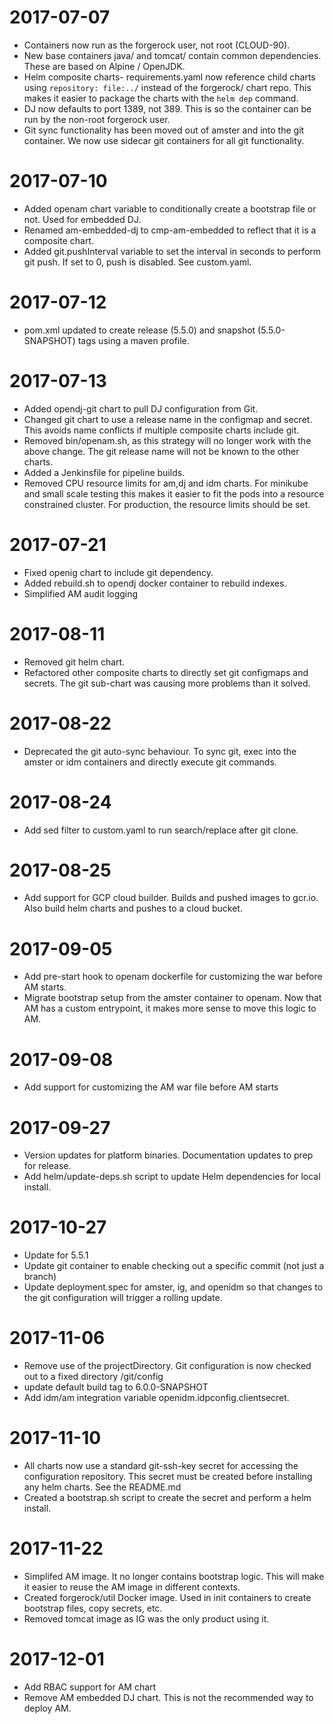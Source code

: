 # 2017-07-07

* Containers now run as the forgerock user, not root (CLOUD-90).
* New base containers java/ and tomcat/ contain common dependencies. These are based on Alpine / OpenJDK.
* Helm composite charts- requirements.yaml now reference child charts using `repository: file:../` instead of 
the forgerock/ chart repo. This makes it easier to package the charts with the `helm dep` command.
* DJ now defaults to port 1389, not 389. This is so the container can be run by the non-root forgerock user.
* Git sync functionality has been moved out of amster and into the git container. We now use sidecar git
containers for all git functionality.

# 2017-07-10

* Added openam chart variable to conditionally create a bootstrap file or not. Used for embedded DJ.
* Renamed am-embedded-dj to cmp-am-embedded to reflect that it is a composite chart.
* Added git.pushInterval variable to set the interval in seconds to perform git push. 
If set to 0, push is disabled. See custom.yaml.

# 2017-07-12

* pom.xml updated to create release (5.5.0) and snapshot (5.5.0-SNAPSHOT) tags using a maven profile.

# 2017-07-13

* Added opendj-git chart to pull DJ configuration from Git.
* Changed git chart to use a release name in the configmap and secret. This avoids name 
conflicts if multiple composite charts include git.
* Removed bin/openam.sh, as this strategy will no longer work with the above change. The git 
release name will not be known to the other charts.
* Added a Jenkinsfile for pipeline builds.
* Removed CPU resource limits for am,dj and idm charts. For minikube and small scale testing this makes
it easier to fit the pods into a resource constrained cluster. For production, the resource 
limits should be set.

# 2017-07-21

* Fixed openig chart to include git dependency.
* Added rebuild.sh to opendj docker container to rebuild indexes.
* Simplified AM audit logging

# 2017-08-11

* Removed git helm chart. 
* Refactored other composite charts to directly set git configmaps and secrets. The git 
sub-chart was causing more problems than it solved.

# 2017-08-22 

* Deprecated the git auto-sync behaviour. To sync git, exec into the amster or idm containers and directly
execute git commands. 

# 2017-08-24

* Add sed filter to custom.yaml to run search/replace after git clone.


# 2017-08-25

* Add support for GCP cloud builder. Builds and pushed images to gcr.io. Also build helm charts and pushes to 
a cloud bucket.

# 2017-09-05

* Add pre-start hook to openam dockerfile for customizing the war before AM starts.
* Migrate bootstrap setup from the amster container to openam. Now that AM has a custom entrypoint,
it makes more sense to move this logic to AM.

# 2017-09-08

* Add support for customizing the AM war file before AM starts

# 2017-09-27

* Version updates for platform binaries. Documentation updates to prep for release.
* Add helm/update-deps.sh script to update Helm dependencies for local install.

# 2017-10-27 

* Update for 5.5.1 
* Update git container to enable checking out a specific commit (not just a branch)
* Update deployment.spec for amster, ig, and openidm so that changes to the git configuration
will trigger a rolling update. 

# 2017-11-06 
* Remove use of the projectDirectory. Git configuration is now checked out to a fixed directory /git/config
* update default build tag to 6.0.0-SNAPSHOT
* Add idm/am integration variable openidm.idpconfig.clientsecret.

# 2017-11-10
* All charts now use a standard git-ssh-key secret for accessing the configuration repository. This 
secret must be created before installing any helm charts. See the README.md
* Created a bootstrap.sh script to create the secret and perform a helm install.

# 2017-11-22 
* Simplifed AM image. It no longer contains bootstrap logic. This will make it easier to reuse the AM image
in different contexts.
* Created forgerock/util Docker image. Used in init containers to create bootstrap files, copy secrets, etc.
* Removed tomcat image as IG was the only product using it.

# 2017-12-01 
* Add RBAC support for AM chart
* Remove AM embedded DJ chart. This is not the recommended way to deploy AM. 
